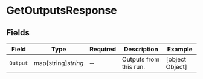 # GetOutputsResponse


## Fields

| Field                  | Type                   | Required               | Description            | Example                |
| ---------------------- | ---------------------- | ---------------------- | ---------------------- | ---------------------- |
| `Output`               | map[string]*string*    | :heavy_minus_sign:     | Outputs from this run. | [object Object]        |